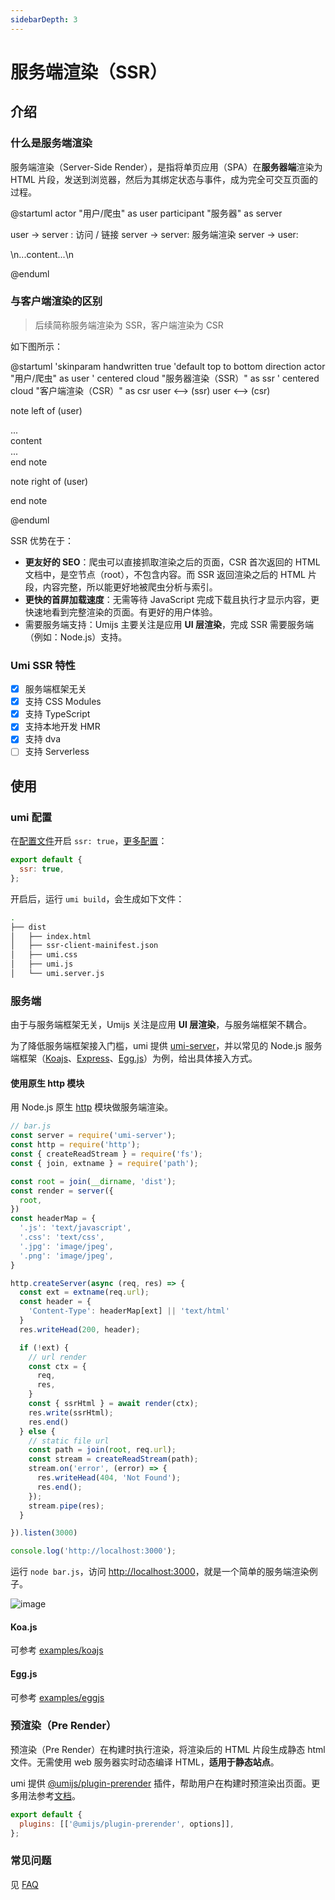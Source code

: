 ```yaml
---
sidebarDepth: 3
---
```


# 服务端渲染（SSR）

<Badge text="Support in 2.8.0+"/>

<!-- [[toc]] -->

## 介绍

### 什么是服务端渲染

服务端渲染（Server-Side Render），是指将单页应用（SPA）在**服务器端**渲染为 HTML 片段，发送到浏览器，然后为其绑定状态与事件，成为完全可交互页面的过程。

@startuml
actor "用户/爬虫" as user
participant "服务器" as server

user -> server : 访问 / 链接
server -> server: 服务端渲染
server -> user: <div id="root">\n...content...\n</div>

@enduml

### 与客户端渲染的区别

> 后续简称服务端渲染为 SSR，客户端渲染为 CSR

如下图所示：

@startuml
'skinparam handwritten true
'default
top to bottom direction
actor "用户/爬虫" as user
' centered
cloud "服务器渲染（SSR）" as ssr
' centered
cloud "客户端渲染（CSR）" as csr
user <--> (ssr)
user <--> (csr)

note left of (user)
  <div id="root">
    ...<div>content</div>...
  </div>
end note

note right of (user)
  <div id="root"></div>
end note

@enduml

SSR 优势在于：

- **更友好的 SEO**：爬虫可以直接抓取渲染之后的页面，CSR 首次返回的 HTML 文档中，是空节点（root），不包含内容。而 SSR 返回渲染之后的 HTML 片段，内容完整，所以能更好地被爬虫分析与索引。
- **更快的首屏加载速度**：无需等待 JavaScript 完成下载且执行才显示内容，更快速地看到完整渲染的页面。有更好的用户体验。
- 需要服务端支持：Umijs 主要关注是应用 **UI 层渲染**，完成 SSR 需要服务端（例如：Node.js）支持。

### Umi SSR 特性

- [x] 服务端框架无关
- [x] 支持 CSS Modules
- [x] 支持 TypeScript
- [x] 支持本地开发 HMR
- [x] 支持 dva
- [ ] 支持 Serverless

## 使用

### umi 配置

在[配置文件](/zh/guide/config.html#%E9%85%8D%E7%BD%AE%E6%96%87%E4%BB%B6)开启 `ssr: true`，[更多配置](/zh/config/#ssr)：

```js
export default {
  ssr: true,
};
```

开启后，运行 `umi build`，会生成如下文件：

```bash
.
├── dist
│   ├── index.html
│   ├── ssr-client-mainifest.json
│   ├── umi.css
│   ├── umi.js
│   └── umi.server.js
```

### 服务端

由于与服务端框架无关，Umijs 关注是应用 **UI 层渲染**，与服务端框架不耦合。

为了降低服务端框架接入门槛，umi 提供 [umi-server](https://npmjs.com/package/umi-server)，并以常见的 Node.js 服务端框架（[Koajs](https://koajs.com)、[Express](https://expressjs.com/)、[Egg.js](https://eggjs.org/)）为例，给出具体接入方式。

#### 使用原生 http 模块

用 Node.js 原生 [http](http://nodejs.cn/api/http.html#http_http) 模块做服务端渲染。

```js
// bar.js
const server = require('umi-server');
const http = require('http');
const { createReadStream } = require('fs');
const { join, extname } = require('path');

const root = join(__dirname, 'dist');
const render = server({
  root,
})
const headerMap = {
  '.js': 'text/javascript',
  '.css': 'text/css',
  '.jpg': 'image/jpeg',
  '.png': 'image/jpeg',
}

http.createServer(async (req, res) => {
  const ext = extname(req.url);
  const header = {
    'Content-Type': headerMap[ext] || 'text/html'
  }
  res.writeHead(200, header);

  if (!ext) {
    // url render
    const ctx = {
      req,
      res,
    }
    const { ssrHtml } = await render(ctx);
    res.write(ssrHtml);
    res.end()
  } else {
    // static file url
    const path = join(root, req.url);
    const stream = createReadStream(path);
    stream.on('error', (error) => {
      res.writeHead(404, 'Not Found');
      res.end();
    });
    stream.pipe(res);
  }

}).listen(3000)

console.log('http://localhost:3000');
```

运行 `node bar.js`，访问 [http://localhost:3000](http://localhost:3000)，就是一个简单的服务端渲染例子。

![image](https://user-images.githubusercontent.com/13595509/67446985-0e069700-f645-11e9-85c6-b2ce7f977f74.png)

#### Koa.js

可参考 [examples/koajs](https://github.com/umijs/umi-server/tree/master/examples/koajs)


#### Egg.js

可参考 [examples/eggjs](https://github.com/umijs/umi-server/tree/master/examples/eggjs)

### 预渲染（Pre Render）

预渲染（Pre Render）在构建时执行渲染，将渲染后的 HTML 片段生成静态 html 文件。无需使用 web 服务器实时动态编译 HTML，**适用于静态站点**。

umi 提供 [@umijs/plugin-prerender](https://github.com/umijs/umi-server/tree/master/packages/umi-plugin-prerender) 插件，帮助用户在构建时预渲染出页面。更多用法参考[文档](https://github.com/umijs/umi-server/tree/master/packages/umi-plugin-prerender)。

```js
export default {
  plugins: [['@umijs/plugin-prerender', options]],
};
```

### 常见问题

见 [FAQ](https://umijs.org/zh/guide/faq.html#ssr)
